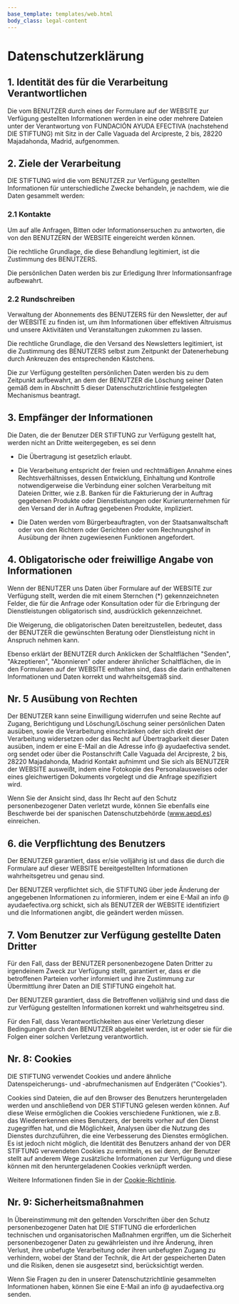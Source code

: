 ```yaml
---
base_template: templates/web.html
body_class: legal-content
---
```


# Datenschutzerklärung

## 1. Identität des für die Verarbeitung Verantwortlichen

Die vom BENUTZER durch eines der Formulare auf der WEBSITE zur Verfügung gestellten Informationen werden in eine oder mehrere Dateien unter der Verantwortung von FUNDACIÓN AYUDA EFECTIVA (nachstehend DIE STIFTUNG) mit Sitz in der Calle Vaguada del Arcipreste, 2 bis, 28220 Majadahonda, Madrid, aufgenommen.

## 2. Ziele der Verarbeitung

DIE STIFTUNG wird die vom BENUTZER zur Verfügung gestellten Informationen für unterschiedliche Zwecke behandeln, je nachdem, wie die Daten gesammelt werden:

### 2.1 Kontakte

Um auf alle Anfragen, Bitten oder Informationsersuchen zu antworten, die von den BENUTZERN der WEBSITE eingereicht werden können.

Die rechtliche Grundlage, die diese Behandlung legitimiert, ist die Zustimmung des BENUTZERS.

Die persönlichen Daten werden bis zur Erledigung Ihrer Informationsanfrage aufbewahrt.

### 2.2 Rundschreiben

Verwaltung der Abonnements des BENUTZERS für den Newsletter, der auf der WEBSITE zu finden ist, um ihm Informationen über effektiven Altruismus und unsere Aktivitäten und Veranstaltungen zukommen zu lassen.

Die rechtliche Grundlage, die den Versand des Newsletters legitimiert, ist die Zustimmung des BENUTZERS selbst zum Zeitpunkt der Datenerhebung durch Ankreuzen des entsprechenden Kästchens.

Die zur Verfügung gestellten persönlichen Daten werden bis zu dem Zeitpunkt aufbewahrt, an dem der BENUTZER die Löschung seiner Daten gemäß dem in Abschnitt 5 dieser Datenschutzrichtlinie festgelegten Mechanismus beantragt.

## 3. Empfänger der Informationen

Die Daten, die der Benutzer DER STIFTUNG zur Verfügung gestellt hat, werden nicht an Dritte weitergegeben, es sei denn

- Die Übertragung ist gesetzlich erlaubt.

- Die Verarbeitung entspricht der freien und rechtmäßigen Annahme eines Rechtsverhältnisses, dessen Entwicklung, Einhaltung und Kontrolle notwendigerweise die Verbindung einer solchen Verarbeitung mit Dateien Dritter, wie z.B. Banken für die Fakturierung der in Auftrag gegebenen Produkte oder Dienstleistungen oder Kurierunternehmen für den Versand der in Auftrag gegebenen Produkte, impliziert.

- Die Daten werden vom Bürgerbeauftragten, von der Staatsanwaltschaft oder von den Richtern oder Gerichten oder vom Rechnungshof in Ausübung der ihnen zugewiesenen Funktionen angefordert.

## 4. Obligatorische oder freiwillige Angabe von Informationen

Wenn der BENUTZER uns Daten über Formulare auf der WEBSITE zur Verfügung stellt, werden die mit einem Sternchen (\*) gekennzeichneten Felder, die für die Anfrage oder Konsultation oder für die Erbringung der Dienstleistungen obligatorisch sind, ausdrücklich gekennzeichnet.

Die Weigerung, die obligatorischen Daten bereitzustellen, bedeutet, dass der BENUTZER die gewünschten Beratung oder Dienstleistung nicht in Anspruch nehmen kann.

Ebenso erklärt der BENUTZER durch Anklicken der Schaltflächen "Senden", "Akzeptieren", "Abonnieren" oder anderer ähnlicher Schaltflächen, die in den Formularen auf der WEBSITE enthalten sind, dass die darin enthaltenen Informationen und Daten korrekt und wahrheitsgemäß sind.

## Nr. 5 Ausübung von Rechten

Der BENUTZER kann seine Einwilligung widerrufen und seine Rechte auf Zugang, Berichtigung und Löschung/Löschung seiner persönlichen Daten ausüben, sowie die Verarbeitung einschränken oder sich direkt der Verarbeitung widersetzen oder das Recht auf Übertragbarkeit dieser Daten ausüben, indem er eine E-Mail an die Adresse info @ ayudaefectiva sendet. org sendet oder über die Postanschrift Calle Vaguada del Arcipreste, 2 bis, 28220 Majadahonda, Madrid Kontakt aufnimmt und Sie sich als BENUTZER der WEBSITE ausweißt, indem eine Fotokopie des Personalausweises oder eines gleichwertigen Dokuments vorgelegt und die Anfrage spezifiziert wird.

Wenn Sie der Ansicht sind, dass Ihr Recht auf den Schutz personenbezogener Daten verletzt wurde, können Sie ebenfalls eine Beschwerde bei der spanischen Datenschutzbehörde (www.aepd.es) einreichen.

## 6. die Verpflichtung des Benutzers

Der BENUTZER garantiert, dass er/sie volljährig ist und dass die durch die Formulare auf dieser WEBSITE bereitgestellten Informationen wahrheitsgetreu und genau sind.

Der BENUTZER verpflichtet sich, die STIFTUNG über jede Änderung der angegebenen Informationen zu informieren, indem er eine E-Mail an info @ ayudaefectiva.org schickt, sich als BENUTZER der WEBSITE identifiziert und die Informationen angibt, die geändert werden müssen.

## 7. Vom Benutzer zur Verfügung gestellte Daten Dritter

Für den Fall, dass der BENUTZER personenbezogene Daten Dritter zu irgendeinem Zweck zur Verfügung stellt, garantiert er, dass er die betroffenen Parteien vorher informiert und ihre Zustimmung zur Übermittlung ihrer Daten an DIE STIFTUNG eingeholt hat.

Der BENUTZER garantiert, dass die Betroffenen volljährig sind und dass die zur Verfügung gestellten Informationen korrekt und wahrheitsgetreu sind.

Für den Fall, dass Verantwortlichkeiten aus einer Verletzung dieser Bedingungen durch den BENUTZER abgeleitet werden, ist er oder sie für die Folgen einer solchen Verletzung verantwortlich.

## Nr. 8: Cookies

DIE STIFTUNG verwendet Cookies und andere ähnliche Datenspeicherungs- und -abrufmechanismen auf Endgeräten ("Cookies").

Cookies sind Dateien, die auf den Browser des Benutzers heruntergeladen werden und anschließend von DER STIFTUNG gelesen werden können. Auf diese Weise ermöglichen die Cookies verschiedene Funktionen, wie z.B. das Wiedererkennen eines Benutzers, der bereits vorher auf den Dienst zugegriffen hat, und die Möglichkeit, Analysen über die Nutzung des Dienstes durchzuführen, die eine Verbesserung des Dienstes ermöglichen. Es ist jedoch nicht möglich, die Identität des Benutzers anhand der von DER STIFTUNG verwendeten Cookies zu ermitteln, es sei denn, der Benutzer stellt auf anderem Wege zusätzliche Informationen zur Verfügung und diese können mit den heruntergeladenen Cookies verknüpft werden.

Weitere Informationen finden Sie in der [Cookie-Richtlinie](cookies).

## Nr. 9: Sicherheitsmaßnahmen

In Übereinstimmung mit den geltenden Vorschriften über den Schutz personenbezogener Daten hat DIE STIFTUNG die erforderlichen technischen und organisatorischen Maßnahmen ergriffen, um die Sicherheit personenbezogener Daten zu gewährleisten und ihre Änderung, ihren Verlust, ihre unbefugte Verarbeitung oder ihren unbefugten Zugang zu verhindern, wobei der Stand der Technik, die Art der gespeicherten Daten und die Risiken, denen sie ausgesetzt sind, berücksichtigt werden.

Wenn Sie Fragen zu den in unserer Datenschutzrichtlinie gesammelten Informationen haben, können Sie eine E-Mail an info @ ayudaefectiva.org senden.
